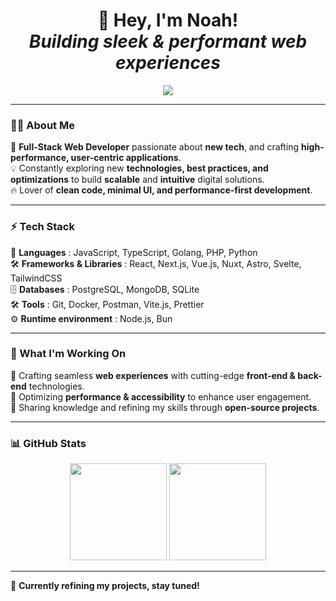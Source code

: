 <h1 align="center">
    🚀 Hey, I'm Noah!  
    <br> <em>Building sleek & performant web experiences</em>
</h1>

<p align="center">
    <a href="https://www.linkedin.com/in/noah-vernhet/" target="_blank">
        <img src="https://img.shields.io/badge/-LinkedIn-%230077B5?style=for-the-badge&logo=linkedin&logoColor=white">
    </a>
</p>

---

### 🧑‍💻 About Me  
🎯 **Full-Stack Web Developer** passionate about **new tech**, and crafting **high-performance, user-centric applications**.  
💡 Constantly exploring new **technologies, best practices, and optimizations** to build **scalable** and **intuitive** digital solutions.  
🔥 Lover of **clean code, minimal UI, and performance-first development**.  

---

### ⚡ Tech Stack  
🚀 **Languages** : JavaScript, TypeScript, Golang, PHP, Python  
🛠️ **Frameworks & Libraries** : React, Next.js, Vue.js, Nuxt, Astro, Svelte, TailwindCSS  
🗄️ **Databases** : PostgreSQL, MongoDB, SQLite  
🛠️ **Tools** : Git, Docker, Postman, Vite.js, Prettier  
⚙️ **Runtime environment** : Node.js, Bun  

---

### 🚀 What I'm Working On  
🔹 Crafting seamless **web experiences** with cutting-edge **front-end & back-end** technologies.  
🔹 Optimizing **performance & accessibility** to enhance user engagement.  
🔹 Sharing knowledge and refining my skills through **open-source projects**.  

---

### 📊 GitHub Stats  
<p align="center">
    <img height="155em" src="https://github-readme-stats.vercel.app/api?username=truuue&hide=issues,stars&theme=transparent&hide_border=true">
    <img height="155em" src="https://github-readme-stats.vercel.app/api/top-langs/?username=truuue&layout=compact&theme=transparent&hide_border=true">
</p>

---

👀 **Currently refining my projects, stay tuned!**  

